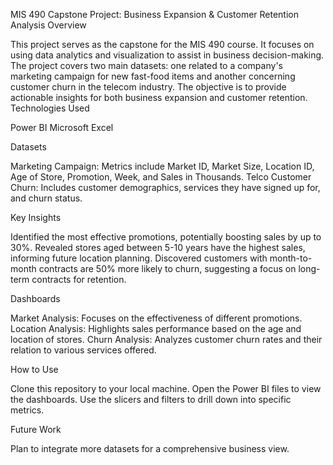 MIS 490 Capstone Project: Business Expansion & Customer Retention Analysis
Overview

This project serves as the capstone for the MIS 490 course. It focuses on using data analytics and visualization to assist in business decision-making. The project covers two main datasets: one related to a company's marketing campaign for new fast-food items and another concerning customer churn in the telecom industry. The objective is to provide actionable insights for both business expansion and customer retention.
Technologies Used

Power BI
Microsoft Excel

Datasets

Marketing Campaign: Metrics include Market ID, Market Size, Location ID, Age of Store, Promotion, Week, and Sales in Thousands.
Telco Customer Churn: Includes customer demographics, services they have signed up for, and churn status.

Key Insights

Identified the most effective promotions, potentially boosting sales by up to 30%.
Revealed stores aged between 5-10 years have the highest sales, informing future location planning.
Discovered customers with month-to-month contracts are 50% more likely to churn, suggesting a focus on long-term contracts for retention.

Dashboards

Market Analysis: Focuses on the effectiveness of different promotions.
Location Analysis: Highlights sales performance based on the age and location of stores.
Churn Analysis: Analyzes customer churn rates and their relation to various services offered.

How to Use

Clone this repository to your local machine.
Open the Power BI files to view the dashboards.
Use the slicers and filters to drill down into specific metrics.

Future Work

Plan to integrate more datasets for a comprehensive business view.
